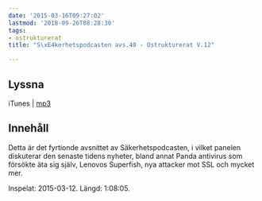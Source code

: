 ```yaml
---
date: '2015-03-16T09:27:02'
lastmod: '2018-09-26T08:28:30'
tags:
- ostrukturerat
title: "S\xE4kerhetspodcasten avs.40 - Ostrukturerat V.12"

---
```

## Lyssna

iTunes \| [mp3](http://traffic.libsyn.com/sakerhetspodcasten/sak2015v11-ostrukturerat_mixdown_16lufs.mp3)

## Innehåll
Detta är det fyrtionde avsnittet av Säkerhetspodcasten, i vilket panelen diskuterar
den senaste tidens nyheter, bland annat Panda antivirus som försökte äta sig själv,
Lenovos Superfish, nya attacker mot SSL och mycket mer.

Inspelat: 2015-03-12. Längd: 1:08:05.
